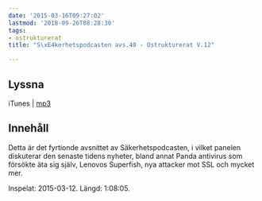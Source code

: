 ```yaml
---
date: '2015-03-16T09:27:02'
lastmod: '2018-09-26T08:28:30'
tags:
- ostrukturerat
title: "S\xE4kerhetspodcasten avs.40 - Ostrukturerat V.12"

---
```

## Lyssna

iTunes \| [mp3](http://traffic.libsyn.com/sakerhetspodcasten/sak2015v11-ostrukturerat_mixdown_16lufs.mp3)

## Innehåll
Detta är det fyrtionde avsnittet av Säkerhetspodcasten, i vilket panelen diskuterar
den senaste tidens nyheter, bland annat Panda antivirus som försökte äta sig själv,
Lenovos Superfish, nya attacker mot SSL och mycket mer.

Inspelat: 2015-03-12. Längd: 1:08:05.
